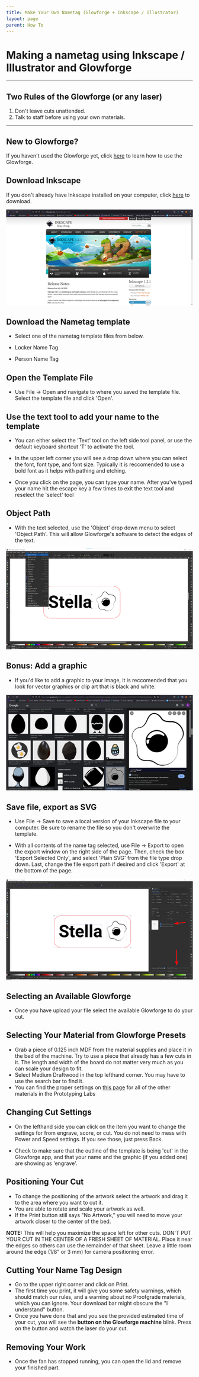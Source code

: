 ```yaml
---
title: Make Your Own Nametag (Glowforge + Inkscape / Illustrator)
layout: page
parent: How To
---
```


# Making a nametag using Inkscape / Illustrator and Glowforge

---

## Two Rules of the Glowforge (or any laser)

1. Don't leave cuts unattended.
1. Talk to staff before using your own materials.

---

## New to Glowforge?

If you haven't used the Glowforge yet, click <a href="https://gixlabs.github.io/how_to/first_lasercut.html" target="_blank">here</a> to learn how to use the Glowforge.

## Download Inkscape

If you don't already have Inkscape installed on your computer, click <a href="https://inkscape.org/release/" target="_blank">here</a> to download.

![Export](/assets/images/name_tag/is_dl.png)

## Download the Nametag template

- Select one of the nametag template files from below.

- Locker Name Tag

- Person Name Tag

## Open the Template File

- Use File -> Open and navigate to where you saved the template file. Select the template file and click 'Open'.

## Use the text tool to add your name to the template

- You can either select the 'Text' tool on the left side tool panel, or use the default keyboard shortcut 'T' to activate the tool.

- In the upper left corner you will see a drop down where you can select the font, font type, and font size. Typically it is reccomended to use a bold font as it helps with pathing and etching.

- Once you click on the page, you can type your name. After you've typed your name hit the escape key a few times to exit the text tool and reselect the 'select' tool

## Object Path

- With the text selected, use the 'Object' drop down menu to select 'Object Path'. This will allow Glowforge's software to detect the edges of the text.

![Export](/assets/images/name_tag/obj_path.png)

## Bonus: Add a graphic

- If you'd like to add a graphic to your image, it is reccomended that you look for vector graphics or clip art that is black and white.

![Export](/assets/images/name_tag/egg.png)

## Save file, export as SVG

- Use File -> Save to save a local version of your Inkscape file to your computer. Be sure to rename the file so you don't overwrite the template.

- With all contents of the name tag selected, use File -> Export to open the export window on the right side of the page. Then, check the box 'Export Selected Only', and select 'Plain SVG' from the file type drop down. Last, change the file export path if desired and click 'Export' at the bottom of the page.

![Export](/assets/images/name_tag/export.png)

## Selecting an Available Glowforge

- Once you have upload your file select the available Glowforge to do your cut.
  <!-- ![SelectGlowforge](/assets/images/first_laser_cut/select_glowforge.gif) -->

## Selecting Your Material from Glowforge Presets

- Grab a piece of 0.125 inch MDF from the material supplies and place it in the bed of the machine. Try to use a piece that already has a few cuts in it. The length and width of the board do not matter very much as you can scale your design to fit.
- Select Medium Draftwood in the top lefthand corner. You may have to use the search bar to find it.
  <!-- ![SelectMaterial](/assets/images/first_laser_cut/select_material.png) -->
- You can find the proper settings on <a href="https://gixlabs.github.io/tools/laser_cutters/glowforge.html" target="_blank">this page</a> for all of the other materials in the Prototyping Labs

## Changing Cut Settings

- On the lefthand side you can click on the item you want to change the settings for from engrave, score, or cut. You do not need to mess with Power and Speed settings. If you see those, just press Back.

- Check to make sure that the outline of the template is being 'cut' in the Glowforge app, and that your name and the graphic (if you added one) are showing as 'engrave'.

  <!-- ![ChangeSetting](/assets/images/first_laser_cut/change_settings.png)
  ![SelectSetting](/assets/images/first_laser_cut/select_settings.jpg) -->

## Positioning Your Cut

- To change the positioning of the artwork select the artwork and drag it to the area where you want to cut it.
- You are able to rotate and scale your artwork as well.
- If the Print button still says "No Artwork," you will need to move your artwork closer to the center of the bed.

<!-- ![MoveArtwork](/assets/images/first_laser_cut/move_artwork.gif) -->

**NOTE:** This will help you maximize the space left for other cuts. DON'T PUT YOUR CUT IN THE CENTER OF A FRESH SHEET OF MATERIAL. Place it near the edges so others can use the remainder of that sheet. Leave a little room around the edge (1/8" or 3 mm) for camera positioning error.

## Cutting Your Name Tag Design

- Go to the upper right corner and click on Print.
- The first time you print, it will give you some safety warnings, which should match our rules, and a warning about no Proofgrade materials, which you can ignore. Your download bar might obscure the "I understand" button.
- Once you have done that and you see the provided estimated time of your cut, you will see the **button on the Glowforge machine** blink. Press on the button and watch the laser do your cut.
  <!-- ![PrintGlowforge](/assets/images/first_laser_cut/print_glowforge.gif) -->

## Removing Your Work

- Once the fan has stopped running, you can open the lid and remove your finished part.
